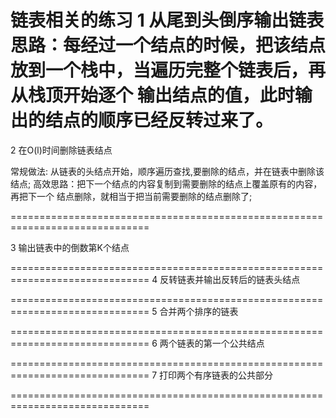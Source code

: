 链表相关的练习
1 从尾到头倒序输出链表
思路：每经过一个结点的时候，把该结点放到一个栈中，当遍历完整个链表后，再从栈顶开始逐个
     输出结点的值，此时输出的结点的顺序已经反转过来了。
==============================================================================
2 在O(l)时间删除链表结点

常规做法: 从链表的头结点开始，顺序遍历查找,要删除的结点，并在链表中删除该结点;
高效思路：把下一个结点的内容复制到需要删除的结点上覆盖原有的内容，再把下一个
         结点删除，就相当于把当前需要删除的结点删除了;

==============================================================================

3 输出链表中的倒数第K个结点

==============================================================================
4 反转链表并输出反转后的链表头结点


==============================================================================
5 合并两个排序的链表

==============================================================================
6 两个链表的第一个公共结点

==============================================================================
7 打印两个有序链表的公共部分



==============================================================================


